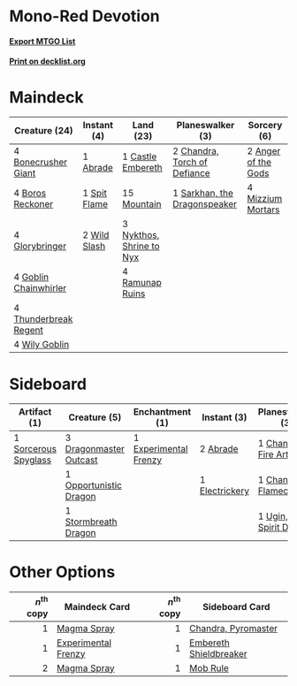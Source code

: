 # Mono-Red Devotion

#### [Export MTGO List](../collection/Mono-Red%20Devotion/Mono-Red%20Devotion.txt)
#### [Print on decklist.org](http://decklist.org/?deckmain=1%09Abrade%0A2%09Anger%20of%20the%20Gods%0A4%09Bonecrusher%20Giant%0A4%09Boros%20Reckoner%0A1%09Castle%20Embereth%0A2%09Chandra,%20Torch%20of%20Defiance%0A4%09Glorybringer%0A4%09Goblin%20Chainwhirler%0A4%09Mizzium%20Mortars%0A15%09Mountain%0A3%09Nykthos,%20Shrine%20to%20Nyx%0A4%09Ramunap%20Ruins%0A1%09Sarkhan,%20the%20Dragonspeaker%0A1%09Spit%20Flame%0A4%09Thunderbreak%20Regent%0A2%09Wild%20Slash%0A4%09Wily%20Goblin&deckside=2%09Abrade%0A1%09Banefire%0A1%09By%20Force%0A1%09Chandra,%20Fire%20Artisan%0A1%09Chandra,%20Flamecaller%0A3%09Dragonmaster%20Outcast%0A1%09Electrickery%0A1%09Experimental%20Frenzy%0A1%09Opportunistic%20Dragon%0A1%09Sorcerous%20Spyglass%0A1%09Stormbreath%20Dragon%0A1%09Ugin,%20the%20Spirit%20Dragon)
# Maindeck

|                                         Creature (24)                                          |                                      Instant (4)                                      |                                             Land (23)                                             |                                           Planeswalker (3)                                            |                                         Sorcery (6)                                          |
|------------------------------------------------------------------------------------------------|---------------------------------------------------------------------------------------|---------------------------------------------------------------------------------------------------|-------------------------------------------------------------------------------------------------------|----------------------------------------------------------------------------------------------|
|4 [Bonecrusher Giant](http://gatherer.wizards.com/Pages/Card/Details.aspx?multiverseid=473077)  |1 [Abrade](http://gatherer.wizards.com/Pages/Card/Details.aspx?multiverseid=430772)    |1 [Castle Embereth](http://gatherer.wizards.com/Pages/Card/Details.aspx?multiverseid=473201)       |2 [Chandra, Torch of Defiance](http://gatherer.wizards.com/Pages/Card/Details.aspx?multiverseid=417683)|2 [Anger of the Gods](http://gatherer.wizards.com/Pages/Card/Details.aspx?multiverseid=438682)|
|4 [Boros Reckoner](http://gatherer.wizards.com/Pages/Card/Details.aspx?multiverseid=455762)     |1 [Spit Flame](http://gatherer.wizards.com/Pages/Card/Details.aspx?multiverseid=447296)|15 [Mountain](http://gatherer.wizards.com/Pages/Card/Details.aspx?multiverseid=439859)             |1 [Sarkhan, the Dragonspeaker](http://gatherer.wizards.com/Pages/Card/Details.aspx?multiverseid=386650)|4 [Mizzium Mortars](http://gatherer.wizards.com/Pages/Card/Details.aspx?multiverseid=405302)  |
|4 [Glorybringer](http://gatherer.wizards.com/Pages/Card/Details.aspx?multiverseid=426836)       |2 [Wild Slash](http://gatherer.wizards.com/Pages/Card/Details.aspx?multiverseid=391959)|3 [Nykthos, Shrine to Nyx](http://gatherer.wizards.com/Pages/Card/Details.aspx?multiverseid=373713)|                                                                                                       |                                                                                              |
|4 [Goblin Chainwhirler](http://gatherer.wizards.com/Pages/Card/Details.aspx?multiverseid=443017)|                                                                                       |4 [Ramunap Ruins](http://gatherer.wizards.com/Pages/Card/Details.aspx?multiverseid=430870)         |                                                                                                       |                                                                                              |
|4 [Thunderbreak Regent](http://gatherer.wizards.com/Pages/Card/Details.aspx?multiverseid=394730)|                                                                                       |                                                                                                   |                                                                                                       |                                                                                              |
|4 [Wily Goblin](http://gatherer.wizards.com/Pages/Card/Details.aspx?multiverseid=435329)        |                                                                                       |                                                                                                   |                                                                                                       |                                                                                              |


# Sideboard

|                                         Artifact (1)                                          |                                          Creature (5)                                           |                                        Enchantment (1)                                         |                                       Instant (3)                                       |                                          Planeswalker (3)                                          |                                     Sorcery (2)                                     |
|-----------------------------------------------------------------------------------------------|-------------------------------------------------------------------------------------------------|------------------------------------------------------------------------------------------------|-----------------------------------------------------------------------------------------|----------------------------------------------------------------------------------------------------|-------------------------------------------------------------------------------------|
|1 [Sorcerous Spyglass](http://gatherer.wizards.com/Pages/Card/Details.aspx?multiverseid=435407)|3 [Dragonmaster Outcast](http://gatherer.wizards.com/Pages/Card/Details.aspx?multiverseid=401860)|1 [Experimental Frenzy](http://gatherer.wizards.com/Pages/Card/Details.aspx?multiverseid=452849)|2 [Abrade](http://gatherer.wizards.com/Pages/Card/Details.aspx?multiverseid=430772)      |1 [Chandra, Fire Artisan](http://gatherer.wizards.com/Pages/Card/Details.aspx?multiverseid=461046)  |1 [Banefire](http://gatherer.wizards.com/Pages/Card/Details.aspx?multiverseid=186613)|
|                                                                                               |1 [Opportunistic Dragon](http://gatherer.wizards.com/Pages/Card/Details.aspx?multiverseid=473095)|                                                                                                |1 [Electrickery](http://gatherer.wizards.com/Pages/Card/Details.aspx?multiverseid=456219)|1 [Chandra, Flamecaller](http://gatherer.wizards.com/Pages/Card/Details.aspx?multiverseid=407614)   |1 [By Force](http://gatherer.wizards.com/Pages/Card/Details.aspx?multiverseid=426825)|
|                                                                                               |1 [Stormbreath Dragon](http://gatherer.wizards.com/Pages/Card/Details.aspx?multiverseid=373679)  |                                                                                                |                                                                                         |1 [Ugin, the Spirit Dragon](http://gatherer.wizards.com/Pages/Card/Details.aspx?multiverseid=391948)|                                                                                     |


# Other Options

|*n*<sup>th</sup> copy|                                        Maindeck Card                                         |*n*<sup>th</sup> copy|                                         Sideboard Card                                          |
|--------------------:|----------------------------------------------------------------------------------------------|--------------------:|-------------------------------------------------------------------------------------------------|
|                    1|[Magma Spray](http://gatherer.wizards.com/Pages/Card/Details.aspx?multiverseid=426843)        |                    1|[Chandra, Pyromaster](http://gatherer.wizards.com/Pages/Card/Details.aspx?multiverseid=430581)   |
|                    1|[Experimental Frenzy](http://gatherer.wizards.com/Pages/Card/Details.aspx?multiverseid=452849)|                    1|[Embereth Shieldbreaker](http://gatherer.wizards.com/Pages/Card/Details.aspx?multiverseid=473084)|
|                    2|[Magma Spray](http://gatherer.wizards.com/Pages/Card/Details.aspx?multiverseid=426843)        |                    1|[Mob Rule](http://gatherer.wizards.com/Pages/Card/Details.aspx?multiverseid=391882)              |

